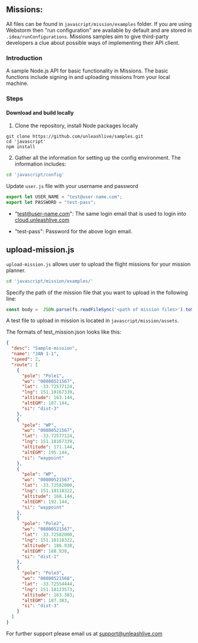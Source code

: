 ## Missions:
All files can be found in `javascript/mission/examples` folder.
If you are using Webstorm then "run configuration" are available by default and are stored in `.idea/runConfigurations`.
Missions samples aim to give third-party developers a clue about possible ways of implementing their API client.

### Introduction
A sample Node.js API for basic functionality in Missions. The basic functions include signing in and uploading missions from your local machine.

### Steps

#### Download and build locally
1) Clone the repository, install Node packages locally
```
git clone https://github.com/unleashlive/samples.git
cd 'javascript'
npm install
```
2) Gather all the information for setting up the config environment. The information includes:
```bash
cd 'javascript/config'
```
Update `user.js` file with your username and password 
```javascript
export let USER_NAME = "test@user-name.com";
export let PASSWORD = "test-pass";
```
- "test@user-name.com": The same login email that is used to login into [cloud.unleashlive.com](https://cloud.unleashlive.com/auth/sign-in)

- "test-pass": Password for the above login email.

## upload-mission.js
`upload-mission.js` allows user to upload the flight missions for your mission planner.
```bash
cd 'javascript/mission/examples/'
```
Specify the path of the mission file that you want to upload in the following line:
```javascript
const body =  JSON.parse(fs.readFileSync('<path of mission files>').toString());
```
A test file to upload in mission is located in `javascript/mission/assets`.

The formats of test_mission.json looks like this:

```json
{
  "desc": "Sample-mission",
  "name": "JAN 1-1",
  "speed": 2,
  "route": [
    {
      "pole": "Pole1",
      "wo": "00800521567",
      "lat": -33.72577124,
      "lng": 151.18167339,
      "altitude": 163.144,
      "altEGM": 187.144,
      "si": "dist-3"
    },
    {
      "pole": "WP",
      "wo": "00800521567",
      "lat": -33.72577124,
      "lng": 151.18167339,
      "altitude": 171.144,
      "altEGM": 195.144,
      "si": "waypoint"
    },
    {
      "pole": "WP",
      "wo": "00800521567",
      "lat": -33.72582000,
      "lng": 151.18118322,
      "altitude": 168.144,
      "altEGM": 192.144,
      "si": "waypoint"
    },
    {
      "pole": "Pole2",
      "wo": "00800521567",
      "lat": -33.72582000,
      "lng": 151.18118322,
      "altitude": 186.938,
      "altEGM": 188.938,
      "si": "dist-1"
    },
    {
      "pole": "Pole3",
      "wo": "00800521568",
      "lat": -33.72554444,
      "lng": 151.18123573,
      "altitude": 163.383,
      "altEGM": 187.383,
      "si": "dist-3"
    }
  ]
}
```

For further support please email us at [support@unleashlive.com](mailto:support@unleashlive.com)
